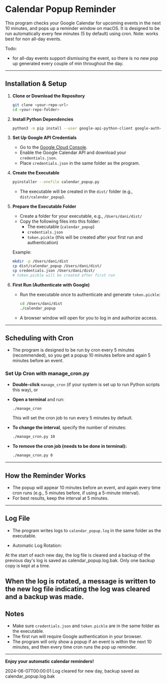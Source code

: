 # Calendar Popup Reminder

This program checks your Google Calendar for upcoming events in the next 10 minutes, and pops up a reminder window on macOS. It is designed to be run automatically every few minutes (5 by default) using cron.
Note: works best for non all-day events. 

Todo: 
- for all-day events support dismissing the event, so there is no new pop up generated every couple of min throughout the day.

---

## **Installation & Setup**

1. **Clone or Download the Repository**

   ```sh
   git clone <your-repo-url>
   cd <your-repo-folder>
   ```

2. **Install Python Dependencies**

   ```sh
   python3 -m pip install --user google-api-python-client google-auth-httplib2 google-auth-oauthlib wxPython python-crontab pyinstaller
   ```

3. **Set Up Google API Credentials**

   - Go to the [Google Cloud Console](https://console.developers.google.com/).
   - Enable the Google Calendar API and download your `credentials.json`.
   - Place `credentials.json` in the same folder as the program.

4. **Create the Executable**

   ```sh
   pyinstaller --onefile calendar_popup.py
   ```

   - The executable will be created in the `dist/` folder (e.g., `dist/calendar_popup`).

5. **Prepare the Executable Folder**

   - Create a folder for your executable, e.g., `/Users/dani/dist/`
   - Copy the following files into this folder:
     - The executable (`calendar_popup`)
     - `credentials.json`
     - `token.pickle` (this will be created after your first run and authentication)

   Example:
   ```sh
   mkdir -p /Users/dani/dist
   cp dist/calendar_popup /Users/dani/dist/
   cp credentials.json /Users/dani/dist/
   # token.pickle will be created after first run
   ```

6. **First Run (Authenticate with Google)**

   - Run the executable once to authenticate and generate `token.pickle`:
     ```sh
     cd /Users/dani/dist
     ./calendar_popup
     ```
   - A browser window will open for you to log in and authorize access.

---

## **Scheduling with Cron**

- The program is designed to be run by cron every 5 minutes (recommended), so you get a popup 10 minutes before and again 5 minutes before an event.

### **Set Up Cron with manage_cron.py**

- **Double-click** `manage_cron` (if your system is set up to run Python scripts this way), or
- **Open a terminal** and run:

  ```sh
  ./manage_cron
  ```

  This will set the cron job to run every 5 minutes by default.

- **To change the interval**, specify the number of minutes:

  ```sh
  ./manage_cron.py 10
  ```

- **To remove the cron job (needs to be done in terminal):**

  ```sh
  ./manage_cron.py 0
  ```

---

## **How the Reminder Works**

- The popup will appear 10 minutes before an event, and again every time cron runs (e.g., 5 minutes before, if using a 5-minute interval).
- For best results, keep the interval at 5 minutes.

---

## **Log File**

- The program writes logs to `calendar_popup.log` in the same folder as the executable.

- Automatic Log Rotation:

At the start of each new day, the log file is cleared and a backup of the previous day's log is saved as calendar_popup.log.bak. Only one backup copy is kept at a time.

When the log is rotated, a message is written to the new log file indicating the log was cleared and a backup was made.
---

## **Notes**

- Make sure `credentials.json` and `token.pickle` are in the same folder as the executable.
- The first run will require Google authentication in your browser.
- The program will only show a popup if an event is within the next 10 minutes, and then every time cron runs the pop up reminder.

---

**Enjoy your automatic calendar reminders!**

2024-06-07T00:00:01 Log cleared for new day, backup saved as calendar_popup.log.bak
